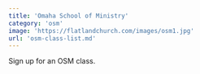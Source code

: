 ```yaml
---
title: 'Omaha School of Ministry'
category: 'osm'
image: 'https://flatlandchurch.com/images/osm1.jpg'
url: 'osm-class-list.md'
---
```


Sign up for an OSM class.
